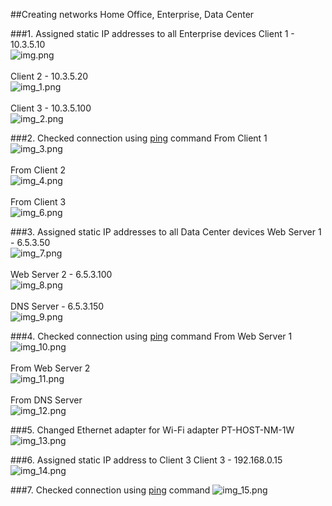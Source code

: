 ##Creating networks Home Office, Enterprise, Data Center

###1. Assigned static IP addresses to all Enterprise devices
Client 1 - 10.3.5.10 \
![img.png](img/img.png) \
\
Client 2 - 10.3.5.20 \
![img_1.png](img/img_1.png) \
\
Client 3 - 10.3.5.100 \
![img_2.png](img/img_2.png)

###2. Checked connection using <ins>ping</ins> command
From Client 1 \
![img_3.png](img/img_3.png) \
\
From Client 2 \
![img_4.png](img/img_4.png) \
\
From Client 3 \
![img_6.png](img/img_6.png) 

###3. Assigned static IP addresses to all Data Center devices
Web Server 1 - 6.5.3.50 \
![img_7.png](img/img_7.png) \
\
Web Server 2 - 6.5.3.100 \
![img_8.png](img/img_8.png) \
\
DNS Server - 6.5.3.150 \
![img_9.png](img/img_9.png)

###4. Checked connection using <ins>ping</ins> command
From Web Server 1 \
![img_10.png](img/img_10.png) \
\
From Web Server 2 \
![img_11.png](img/img_11.png) \
\
From DNS Server \
![img_12.png](img/img_12.png)

###5. Changed Ethernet adapter for Wi-Fi adapter PT-HOST-NM-1W
![img_13.png](img/img_13.png)

###6. Assigned static IP address to Client 3
Client 3 - 192.168.0.15
![img_14.png](img/img_14.png)

###7. Checked connection using <ins>ping</ins> command
![img_15.png](img/img_15.png)